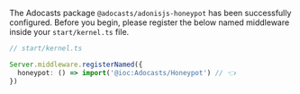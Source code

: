 The Adocasts package `@adocasts/adonisjs-honeypot` has been successfully configured. Before you begin, please register the below named middleware inside your `start/kernel.ts` file.
```ts
// start/kernel.ts

Server.middleware.registerNamed({
  honeypot: () => import('@ioc:Adocasts/Honeypot') // 👈
})
```